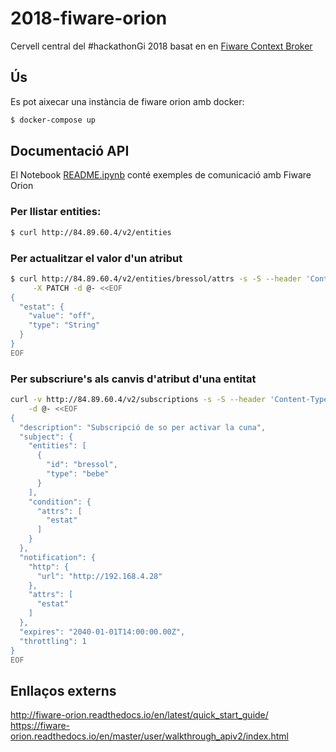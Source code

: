 # 2018-fiware-orion
Cervell central del #hackathonGi 2018 basat en en [Fiware Context Broker](https://github.com/telefonicaid/fiware-orion)

## Ús

Es pot aixecar una instància de fiware orion amb docker:

```bash
$ docker-compose up
```

## Documentació API

El Notebook [README.ipynb](README.ipynb) conté exemples de comunicació amb Fiware Orion

### Per llistar entities:

```bash
$ curl http://84.89.60.4/v2/entities
```

### Per actualitzar el valor d'un atribut

```bash
$ curl http://84.89.60.4/v2/entities/bressol/attrs -s -S --header 'Content-Type: application/json' \
     -X PATCH -d @- <<EOF
{
  "estat": {
    "value": "off",
    "type": "String"
  }
}
EOF
```

### Per subscriure's als canvis d'atribut d'una entitat

```bash
curl -v http://84.89.60.4/v2/subscriptions -s -S --header 'Content-Type: application/json' \
    -d @- <<EOF
{
  "description": "Subscripció de so per activar la cuna",
  "subject": {
    "entities": [
      {
        "id": "bressol",
        "type": "bebe"
      }
    ],
    "condition": {
      "attrs": [
        "estat"
      ]
    }
  },
  "notification": {
    "http": {
      "url": "http://192.168.4.28"
    },
    "attrs": [
      "estat"
    ]
  },
  "expires": "2040-01-01T14:00:00.00Z",
  "throttling": 1
}
EOF
```

## Enllaços externs

http://fiware-orion.readthedocs.io/en/latest/quick_start_guide/
https://fiware-orion.readthedocs.io/en/master/user/walkthrough_apiv2/index.html

